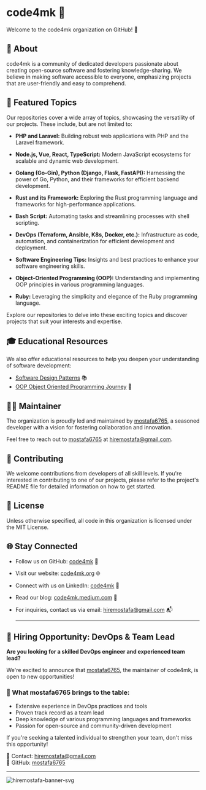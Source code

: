 # code4mk 🚀

Welcome to the code4mk organization on GitHub! 🌟

## 📘 About

code4mk is a community of dedicated developers passionate about creating open-source software and fostering knowledge-sharing. We believe in making software accessible to everyone, emphasizing projects that are user-friendly and easy to comprehend.

## 🌈 Featured Topics

Our repositories cover a wide array of topics, showcasing the versatility of our projects. These include, but are not limited to:

- **PHP and Laravel:** Building robust web applications with PHP and the Laravel framework.

- **Node.js, Vue, React, TypeScript:** Modern JavaScript ecosystems for scalable and dynamic web development.

- **Golang (Go-Gin), Python (Django, Flask, FastAPI):** Harnessing the power of Go, Python, and their frameworks for efficient backend development.

- **Rust and its Framework:** Exploring the Rust programming language and frameworks for high-performance applications.

- **Bash Script:** Automating tasks and streamlining processes with shell scripting.

- **DevOps (Terraform, Ansible, K8s, Docker, etc.):** Infrastructure as code, automation, and containerization for efficient development and deployment.

- **Software Engineering Tips:** Insights and best practices to enhance your software engineering skills.

- **Object-Oriented Programming (OOP):** Understanding and implementing OOP principles in various programming languages.

- **Ruby:** Leveraging the simplicity and elegance of the Ruby programming language.

Explore our repositories to delve into these exciting topics and discover projects that suit your interests and expertise.

## 🎓 Educational Resources

We also offer educational resources to help you deepen your understanding of software development:

- [Software Design Patterns](https://github.com/code4mk/software-design-pattern) 📚
- [OOP Object Oriented Programming Journey](https://github.com/code4mk/oop-object-oriented-oop-journey) 🚀

## 👨‍💻 Maintainer

The organization is proudly led and maintained by [mostafa6765](https://github.com/mostafa6765), a seasoned developer with a vision for fostering collaboration and innovation.

Feel free to reach out to [mostafa6765](https://github.com/mostafa6765) at [hiremostafa@gmail.com](mailto:hiremostafa@gmail.com).

## 🤝 Contributing

We welcome contributions from developers of all skill levels. If you're interested in contributing to one of our projects, please refer to the project's README file for detailed information on how to get started.

## 📄 License

Unless otherwise specified, all code in this organization is licensed under the MIT License.

## 🌐 Stay Connected

- Follow us on GitHub: [code4mk](https://github.com/code4mk) 🚀
- Visit our website: [code4mk.org](https://code4mk.org) 🌐
- Connect with us on LinkedIn: [code4mk](https://www.linkedin.com/in/code4mk/) 👥
- Read our blog: [code4mk.medium.com](https://code4mk.medium.com) 📝
- For inquiries, contact us via email: [hiremostafa@gmail.com](mailto:hiremostafa@gmail.com) 📬

  ---

## 🚀 Hiring Opportunity: DevOps & Team Lead

**Are you looking for a skilled DevOps engineer and experienced team lead?**

We're excited to announce that [mostafa6765](https://github.com/mostafa6765), the maintainer of code4mk, is open to new opportunities!

### 💼 What mostafa6765 brings to the table:

- Extensive experience in DevOps practices and tools
- Proven track record as a team lead
- Deep knowledge of various programming languages and frameworks
- Passion for open-source and community-driven development

If you're seeking a talented individual to strengthen your team, don't miss this opportunity!

📧 Contact: [hiremostafa@gmail.com](mailto:hiremostafa@gmail.com)  
🔗 GitHub: [mostafa6765](https://github.com/mostafa6765)

---
![hiremostafa-banner-svg](https://github.com/user-attachments/assets/ec01f9d5-c4b6-4be6-882b-9bc8070638e2)

